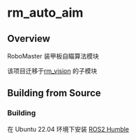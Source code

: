 # rm_auto_aim

## Overview

RoboMaster 装甲板自瞄算法模块


该项目迁移于[rm_vision](https://github.com/chenjunnn/rm_vision) 的子模块


## Building from Source

### Building

在 Ubuntu 22.04 环境下安装 [ROS2 Humble](https://docs.ros.org/en/humble/Installation/Ubuntu-Install-Debians.html)

